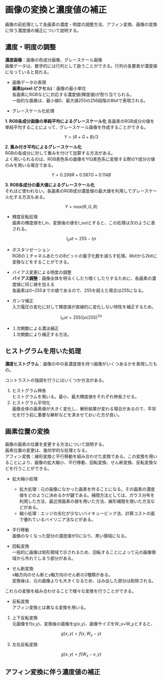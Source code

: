 # 画像の変換と濃度値の補正  
画像の前処理として各画素の濃度・明度の調整方法、アフィン変換、画像の変換に伴う濃度値の補正について説明する。  

## 濃度・明度の調整  
**濃度画像**：画像の色成分画像、グレースケール画像  
画像データは、数学的には行列として扱うことができる。行列の各要素が濃度値になっていると見れる。  

* 画像データの表現  
**画素(pixel:ピクセル)**：画像の最小単位  
各画素にRGBなどに対応する濃度値(輝度値)が割り当てられる。  
一般的な画像は、最小値0、最大値255の256段階の8bitで表現される。  

* グレースケール化処理  

**1. RGB各成分画像の単純平均によるグレースケール化**
各画素のRGB成分の値を単純平均することによって、グレースケール画像を作成することができる。  
```math
Y=(R+G+B)/3
```
**2. 重み付き平均によるグレースケール化**  
RGBの各成分に対して重みを付けて加算する方法がある。  
よく用いられるのは、RGB表色系の画像をYIQ表色系に変換する際のY成分の値のみを用いる場合である。  
```math
Y=0.299R+0.587G+0.114B
```  
**3. RGB各成分の最大値によるグレースケール化**  
それほど使われない。各画素のRGB成分濃度値の最大値を利用してグレースケール化する方法もある。  
```math
Y=max(R,G,B)
```  
* 輝度反転処理  
画素の輝度値をI_in、変換後の値をI_outとすると、この処理は次のように表される。  
```math
I_out = 255-I_in
```  
* ポスタリゼーション  
RGBの１チャネルあたりの8ビットの量子化数を減らす処理。8bitから2bitに変換などをすることができる。  

* バイアス変更による明度の調整  
**バイアス調整**：画像全体を明るくしたり暗くしたりするために、各画素の濃度値に同じ値を加える  
各画素は0~255までの値であるので、255を超えた場合は255になる。  

* ガンマ補正  
入力電圧の変化に対して輝度値が直線的に変化しない特性を補正するため。  
```math
I_out = 255(I_in/255)^{1/\gamma}
```
* １次関数による濃淡補正  
１次関数により補正する方法。  

## ヒストグラムを用いた処理  
**濃度ヒストグラム**：画像の中の各濃度値を持つ画像がいくつあるかを表現したもの。  

コントラストの強調を行うにはいくつか方法がある。  
1. ヒストグラム伸長  
   ヒストグラムを用いる。最小、最大輝度値をそれぞれ伸長させる。
2. ヒストグラム平坦化  
   画像全体の画素値が大きく変化し、解析結果が変わる場合があるので、平坦化を行う前に重要な解析などを済ませておいた方が良い。  


## 画素位置の変換  
画像の画素の位置を変更する方法について説明する。  
画素位置の変更は、幾何学的な処理となる。  
アフィン変換：線形変換と平行移動を組み合わせた変換である。この変換を用いることにより、画像の拡大縮小、平行移動、回転変換、せん断変換、反転変換などを行うことができる。  

* 拡大縮小処理  
  * 拡大処理：元の画像になかった画素を作ることになる。その画素の濃度値をどのように決めるかが鍵である。補間方法としては、ガウス分布を利用した方法、最近傍画素の値を用いた方法、線形補間を用いた方法などがある。  
  * 縮小処理：エッジの劣化が少ないバイキュービック法、計算コストの面で優れているバイリニア法などがある。  

* 平行移動  
画像のなくなった部分の濃度値が0になり、黒い領域になる。  

* 回転変換  
一般的に画像は矩形領域で示されるため、回転することによって元の画像領域から外れてしまう部分がある。  

* せん断変換  
x軸方向のせん断とy軸方向のせん断の2種類がある。  
変換後は、元の画像よりも大きくなるため、はみ出した部分は削除される。  

これらの変換を組み合わせることで様々な変換を行うことができる。  

* 反転変換  
アフィン変換とは異なる変換を用いる。  
1. 上下反転変換  
元画像をf(x,y)、変換後の画像をg(x,y)、画像サイズをW_x×W_yとすると、
```math
g(x,y) = f(x,W_y-y)
```
2. 左右反転変換  
```math
g(x,y)=f(W_x-x,y)
```

## アフィン変換に伴う濃度値の補正  
